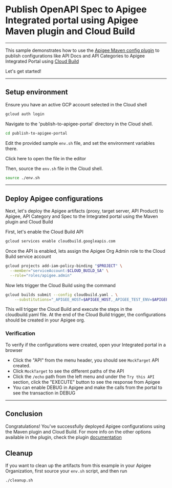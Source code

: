 # Publish OpenAPI Spec to Apigee Integrated portal using Apigee Maven plugin and Cloud Build

---
This sample demonstrates how to use the [Apigee Maven config plugin](https://github.com/apigee/apigee-config-maven-plugin) to publish configurations like API Docs and API Categories to Apigee Integrated Portal using [Cloud Build](https://cloud.google.com/build/docs/overview)

Let's get started!

---

## Setup environment

Ensure you have an active GCP account selected in the Cloud shell

```sh
gcloud auth login
```

Navigate to the 'publish-to-apigee-portal' directory in the Cloud shell.

```sh
cd publish-to-apigee-portal
```

Edit the provided sample `env.sh` file, and set the environment variables there.

Click <walkthrough-editor-open-file filePath="publish-to-apigee-portal/env.sh">here</walkthrough-editor-open-file> to open the file in the editor

Then, source the `env.sh` file in the Cloud shell.

```sh
source ./env.sh
```

---

## Deploy Apigee configurations

Next, let's deploy the Apigee artifacts (proxy, target server, API Product) to Apigee, API Category and Spec to the Integrated portal using the Maven plugin and Cloud Build

First, let's enable the Cloud Build API

```sh
gcloud services enable cloudbuild.googleapis.com
```

Once the API is enabled, lets assign the Apigee Org Admin role to the Cloud Build service account

```sh
gcloud projects add-iam-policy-binding "$PROJECT" \
  --member="serviceAccount:$CLOUD_BUILD_SA" \
  --role="roles/apigee.admin"
```

Now lets trigger the Cloud Build using the command

```sh
gcloud builds submit --config cloudbuild.yaml . \
    --substitutions="_APIGEE_HOST=$APIGEE_HOST,_APIGEE_TEST_ENV=$APIGEE_ENV,_APIGEE_PORTAL_SITE_ID=$APIGEE_PORTAL_SITE_ID"
```

This will trigger the Cloud Build and execute the steps in the <walkthrough-editor-open-file filePath="publish-to-apigee-portal/cloudbuild.yaml">cloudbuild.yaml</walkthrough-editor-open-file> file. At the end of the Cloud Build trigger, the configurations should be created in your Apigee org.

### Verification

To verify if the configurations were created, open your Integrated portal in a browser

* Click the "API" from the menu header, you should see `MockTarget` API created.
* Click `MockTarget` to see the different paths of the API
* Click the `/echo` path from the left menu and under the `Try this API` section, click the "EXECUTE" button to see the response from Apigee
* You can enable DEBUG in Apigee and make the calls from the portal to see the transaction in DEBUG

---

## Conclusion

<walkthrough-conclusion-trophy></walkthrough-conclusion-trophy>

Congratulations! You've successfully deployed Apigee configurations using the Maven plugin and Cloud Build. For more info on the other options available in the plugin, check the plugin [documentation](https://github.com/apigee/apigee-config-maven-plugin)

<walkthrough-inline-feedback></walkthrough-inline-feedback>

## Cleanup

If you want to clean up the artifacts from this example in your Apigee Organization, first source your `env.sh` script, and then run

```bash
./cleanup.sh
```
